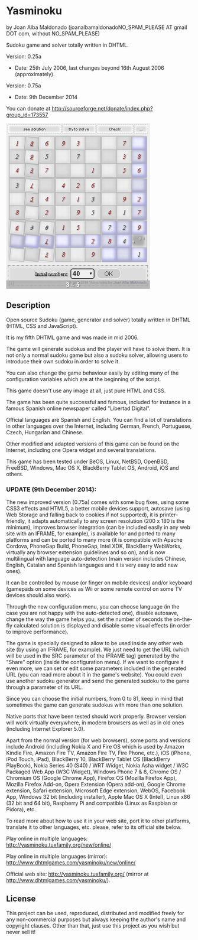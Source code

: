 Yasminoku 
========== 
by Joan Alba Maldonado (joanalbamaldonadoNO_SPAM_PLEASE AT gmail DOT com, without NO_SPAM_PLEASE)

Sudoku game and solver totally written in DHTML.

Version: 0.25a 
- Date: 25th July 2006, last changes beyond 16th August 2006 (approximately).

Version: 0.75a
- Date: 9th December 2014

You can donate at http://sourceforge.net/donate/index.php?group_id=173557


![ScreenShot](screenshot.jpg)


## Description

Open source Sudoku (game, generator and solver) totally written in DHTML (HTML, CSS and JavaScript).

It is my fifth DHTML game and was made in mid 2006.

The game will generate sudokus and the player will have to solve them. It is not only a normal sudoku game but also a sudoku solver, allowing users to introduce their own sudoku in order to solve it.

You can also change the game behaviour easily by editing many of the configuration variables which are at the beginning of the script.

This game doesn't use any image at all, just pure HTML and CSS.

The game has been quite successful and famous, included for instance in a famous Spanish online newspaper called "Libertad Digital".

Official languages are Spanish and English. You can find a lot of translations in other languages over the Internet, including German, French, Portuguese, Czech, Hungarian and Chinese.

Other modified and adapted versions of this game can be found on the Internet, including one Opera widget and several translations.

This game has been tested under BeOS, Linux, NetBSD, OpenBSD, FreeBSD, Windows, Mac OS X, BlackBerry Tablet OS, Android, iOS and others.


### UPDATE (9th December 2014):

The new improved version (0.75a) comes with some bug fixes, using some CSS3 effects and HTML5, a better mobile devices support, autosave (using Web Storage and falling back to cookies if not supported), it is printer-friendly, it adapts automatically to any screen resolution (200 x 180 is the minimum), improves browser integration (can be included easily in any web site with an IFRAME, for example), is available for and ported to many platforms and can be ported to many more (it is compatible with Apache Cordova, PhoneGap Build, PhoneGap, Intel XDK, BlackBerry WebWorks, virtually any browser extension guidelines and so on), and is now multilingual with language auto-detection (main version includes Chinese, English, Catalan and Spanish languages and it is very easy to add new ones).

It can be controlled by mouse (or finger on mobile devices) and/or keyboard (gamepads on some devices as Wii or some remote control on some TV devices should also work).

Through the new configuration menu, you can choose language (in the case you are not happy with the auto-detected one), disable autosave, change the way the game helps you, set the number of seconds the on-the-fly calculated solution is displayed and disable some visual effects (in order to improve performance).

The game is specially designed to allow to be used inside any other web site (by using an IFRAME, for example). We just need to get the URL (which will be used in the SRC parameter of the IFRAME tag) generated by the "Share" option (inside the configuration menu). If we want to configure it even more, we can set or edit some parameters included in the generated URL (you can read more about it in the game's website). You could even use another sudoku generator and send the generated sudoku to the game through a parameter of its URL.

Since you can choose the initial numbers, from 0 to 81, keep in mind that sometimes the game can generate sudokus with more than one solution.

Native ports that have been tested should work properly. Browser version will work virtually everywhere, in modern browsers as well as in old ones (including Internet Explorer 5.0).

Apart from the normal version (for web browsers), some ports and versions include Android (including Nokia X and Fire OS which is used by Amazon Kindle Fire, Amazon Fire TV, Amazon Fire TV, Fire Phone, etc.), iOS (iPhone, iPod Touch, iPad), BlackBerry 10, BlackBerry Tablet OS (BlackBerry PlayBook), Nokia Series 40 (S40) / WRT Widget, Nokia Asha widget / W3C Packaged Web App (W3C Widget), Windows Phone 7 & 8, Chrome OS / Chromium OS (Google Chrome App), Firefox OS (Mozilla Firefox App), Mozilla Firefox Add-on, Opera Extension (Opera add-on), Google Chrome extension, Safari extension, Microsoft Edge extension, WebOS, Facebook App, Windows 32 bit (including installer), Apple Mac OS X (Intel), Linux x86 (32 bit and 64 bit), Raspberry Pi and compatible (Linux as Raspbian or Pidora), etc. 

To read more about how to use it in your web site, port it to other platforms, translate it to other languages, etc. please, refer to its official site below.

Play online in multiple languages: http://yasminoku.tuxfamily.org/new/online/

Play online in multiple languages (mirror): http://www.dhtmlgames.com/yasminoku/new/online/

Official web site: http://yasminoku.tuxfamily.org/ (mirror at http://www.dhtmlgames.com/yasminoku/).


## License

This project can be used, reproduced, distributed and modified freely for any non-commercial purposes but always keeping the author's name and copyright clauses. Other than that, just use this project as you wish but never sell it!